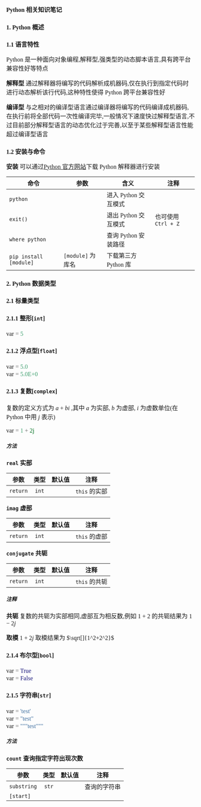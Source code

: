 <style>
    *{
        font-size:16px;
        font-family: "微软雅黑";
    }
</style>
# Python 相关知识笔记

## 1. Python 概述

### 1.1 语言特性

Python 是一种面向对象编程,解释型,强类型的动态脚本语言,具有跨平台兼容性好等特点

**解释型** 通过解释器将编写的代码解析成机器码,仅在执行到指定代码时进行动态解析该行代码,这种特性使得 Python 跨平台兼容性好

**编译型** 与之相对的编译型语言通过编译器将编写的代码编译成机器码,在执行前将全部代码一次性编译完毕,一般情况下速度快过解释型语言,不过目前部分解释型语言的动态优化过于完善,以至于某些解释型语言性能超过编译型语言

### 1.2 安装与命令

**安装** 可以通过[Python 官方网站](https://www.python.org/)下载 Python 解释器进行安装

| 命令                   | 参数              | 含义                 | 注释                |
| ---------------------- | ----------------- | -------------------- | ------------------- |
| `python`               |                   | 进入 Python 交互模式 |                     |
| `exit()`               |                   | 退出 Python 交互模式 | 也可使用 `Ctrl + Z` |
| `where python`         |                   | 查询 Python 安装路径 |                     |
| `pip install [module]` | `[module]` 为库名 | 下载第三方 Python 库 |                     |

## 2. Python 数据类型

### 2.1 标量类型

#### 2.1.1 整形[`int`]

```python
var = 5
```

#### 2.1.2 浮点型[`float`]

```python
var = 5.0
var = 5.0E+0
```

#### 2.1.3 复数[`complex`]

复数的定义方式为 $a + bi$ ,其中 $a$ 为实部, $b$ 为虚部, $i$ 为虚数单位(在 Python 中用 $j$ 表示)

```python
var = 1 + 2j
```

##### 方法

**`real` 实部**

| 参数     | 类型  | 默认值 | 注释          |
| -------- | :---: | ------ | ------------- |
| `return` | `int` |        | `this` 的实部 |

**`imag` 虚部**

| 参数     | 类型  | 默认值 | 注释          |
| -------- | :---: | ------ | ------------- |
| `return` | `int` |        | `this` 的虚部 |

**`conjugate` 共轭**

| 参数     | 类型  | 默认值 | 注释          |
| -------- | :---: | ------ | ------------- |
| `return` | `int` |        | `this` 的共轭 |

##### 注释

**共轭** 复数的共轭为实部相同,虚部互为相反数,例如 $1 + 2$ 的共轭结果为 $1 - 2j$

**取模** $1 + 2j$ 取模结果为 $\sqrt[]{1^2+2^2}$ 

#### 2.1.4 布尔型[`bool`]

```python
var = True
var = False
```

#### 2.1.5 字符串[`str`]

```python
var = 'test'
var = "test"
var = """test"""
```

##### 方法

**`count` 查询指定字符出现次数**

| 参数        | 类型  | 默认值 | 注释         |
| ----------- | :---: | ------ | ------------ |
| `substring` | `str` |        | 查询的字符串 |
| `[start]`   |       |        |              |
